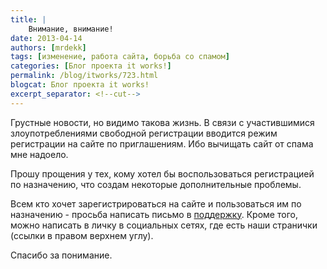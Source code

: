 ```yaml
---
title: |
    Внимание, внимание!
date: 2013-04-14
authors: [mrdekk]
tags: [изменение, работа сайта, борьба со спамом]
categories: [Блог проекта it works!]
permalink: /blog/itworks/723.html
blogcat: Блог проекта it works!
excerpt_separator: <!--cut-->
---
```


Грустные новости, но видимо такова жизнь. В связи с участившимися злоупотреблениями свободной регистрации вводится режим регистрации на сайте по приглашениям. Ибо вычищать сайт от спама мне надоело.

Прошу прощения у тех, кому хотел бы воспользоваться регистрацией по назначению, что создам некоторые дополнительные проблемы.

Всем кто хочет зарегистрироваться на сайте и пользоваться им по назначению - просьба написать письмо в <a href="mailto:info@itw66.ru">поддержку</a>. Кроме того, можно написать в личку в социальных сетях, где есть наши странички (ссылки в правом верхнем углу).

Спасибо за понимание.
